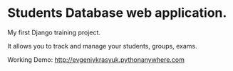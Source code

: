 # Students Database web application.

My first Django training project.

It allows you to track and manage your students, groups, exams. 

Working Demo: http://evgeniykrasyuk.pythonanywhere.com
